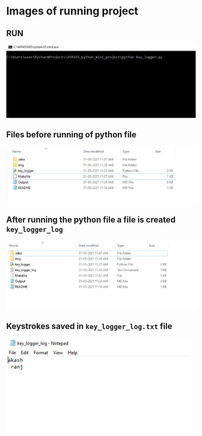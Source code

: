 # Images of running project

## RUN
![Output1](img/img0.JPG)
## Files before running of python file
![Output2](img/img2.JPG)
## After running the python file a file is created `key_logger_log`
![Output3](img/img3.JPG)
## Keystrokes saved in `key_logger_log.txt` file
![Output4](img/img4.JPG)
